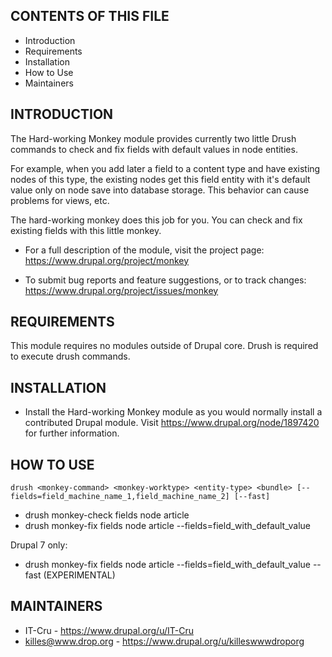 CONTENTS OF THIS FILE
---------------------

 * Introduction
 * Requirements
 * Installation
 * How to Use
 * Maintainers


INTRODUCTION
------------

The Hard-working Monkey module provides currently two little Drush commands to
check and fix fields with default values in node entities.

For example, when you add later a field to a content type and have existing
nodes of this type, the existing nodes get this field entity with it's default
value only on node save into database storage. This behavior can cause problems
for views, etc.

The hard-working monkey does this job for you. You can check and fix existing
fields with this little monkey.

 * For a full description of the module, visit the project page:
   https://www.drupal.org/project/monkey

 * To submit bug reports and feature suggestions, or to track changes:
   https://www.drupal.org/project/issues/monkey


REQUIREMENTS
------------

This module requires no modules outside of Drupal core.
Drush is required to execute drush commands.


INSTALLATION
------------

 * Install the Hard-working Monkey module as you would normally install a
   contributed Drupal module. Visit https://www.drupal.org/node/1897420 for
   further information.


HOW TO USE
----------

```
drush <monkey-command> <monkey-worktype> <entity-type> <bundle> [--fields=field_machine_name_1,field_machine_name_2] [--fast]
```

 * drush monkey-check fields node article
 * drush monkey-fix fields node article --fields=field_with_default_value
 
 Drupal 7 only:
 
 * drush monkey-fix fields node article --fields=field_with_default_value --fast (EXPERIMENTAL)
 

MAINTAINERS
-----------

 * IT-Cru - https://www.drupal.org/u/IT-Cru
 * killes@www.drop.org - https://www.drupal.org/u/killeswwwdroporg
